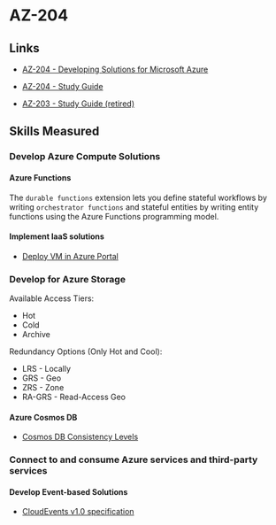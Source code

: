 # AZ-204

## Links
- [AZ-204 - Developing Solutions for Microsoft Azure](https://learn.microsoft.com/en-us/certifications/exams/az-204)
- [AZ-204 - Study Guide](https://query.prod.cms.rt.microsoft.com/cms/api/am/binary/RE4oZ7B)

- [AZ-203 - Study Guide (retired)](https://query.prod.cms.rt.microsoft.com/cms/api/am/binary/RE3VEHC)

## Skills Measured

### Develop Azure Compute Solutions

#### Azure Functions

The ``durable functions`` extension lets you define stateful workflows by writing ``orchestrator functions`` and stateful entities by writing entity functions using the Azure Functions programming model.

#### Implement IaaS solutions
- [Deploy VM in Azure Portal](https://learn.microsoft.com/en-us/azure/virtual-machines/windows/quick-create-portal)

### Develop for Azure Storage

Available Access Tiers:
- Hot
- Cold
- Archive

Redundancy Options (Only Hot and Cool):
- LRS - Locally
- GRS - Geo
- ZRS - Zone
- RA-GRS - Read-Access Geo

#### Azure Cosmos DB
- [Cosmos DB Consistency Levels](https://learn.microsoft.com/en-us/azure/cosmos-db/consistency-levels)

### Connect to and consume Azure services and third-party services

#### Develop Event-based Solutions
- [CloudEvents v1.0 specification](https://github.com/cloudevents/spec/blob/v1.0/spec.md#required-attributes)